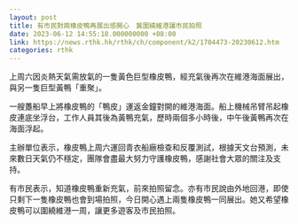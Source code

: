 ```yaml
---
layout: post
title: 有市民對兩橡皮鴨再展出感開心　冀圍繞維港讓市民拍照
date: 2023-06-12 14:55:18.000000000 +08:00
link: https://news.rthk.hk/rthk/ch/component/k2/1704473-20230612.htm
categories: rthk
---
```


上周六因炎熱天氣需放氣的一隻黃色巨型橡皮鴨，經充氣後再次在維港海面展出，與另一隻巨型黃鴨「重聚」。

一艘躉船早上將橡皮鴨的「鴨皮」運返金鐘對開的維港海面。船上機械吊臂吊起橡皮連底坐浮台，工作人員其後為黃鴨充氣，歷時兩個多小時後，中午後黃鴨再次在海面浮起。

主辦單位表示，橡皮鴨上周六運回青衣船廠檢查和反覆測試，根據天文台預測，未來數日天氣仍不穩定，團隊會盡最大努力守護橡皮鴨，感謝社會大眾的關注及支持。

有市民表示，知道橡皮鴨重新充氣，前來拍照留念。亦有市民說由外地回港，即使只剩下一隻橡皮鴨也會到場拍照，今日開心遇上兩隻橡皮鴨一同展出。她又希望橡皮鴨可以圍繞維港一周，讓更多遊客及市民拍照。
